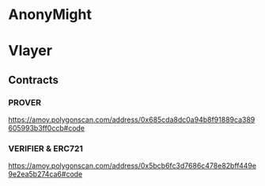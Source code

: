 # AnonyMight

# Vlayer
## Contracts

### PROVER
https://amoy.polygonscan.com/address/0x685cda8dc0a94b8f91889ca389605993b3ff0ccb#code

### VERIFIER & ERC721
https://amoy.polygonscan.com/address/0x5bcb6fc3d7686c478e82bff449e9e2ea5b274ca6#code
